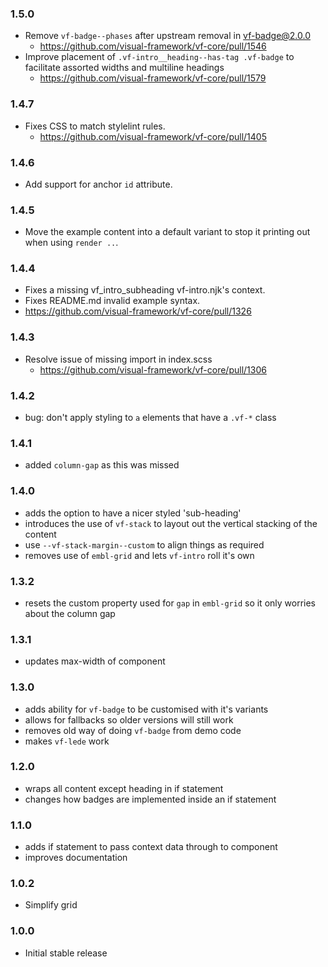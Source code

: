 ### 1.5.0

* Remove `vf-badge--phases` after upstream removal in vf-badge@2.0.0
  * https://github.com/visual-framework/vf-core/pull/1546
* Improve placement of `.vf-intro__heading--has-tag .vf-badge` to facilitate assorted widths and multiline headings
  * https://github.com/visual-framework/vf-core/pull/1579

### 1.4.7

* Fixes CSS to match stylelint rules.
  * https://github.com/visual-framework/vf-core/pull/1405

### 1.4.6

* Add support for anchor `id` attribute.

### 1.4.5

* Move the example content into a default variant to stop it printing out when using `render ..`.

### 1.4.4

* Fixes a missing vf_intro_subheading vf-intro.njk's context.
* Fixes README.md invalid example syntax.
* https://github.com/visual-framework/vf-core/pull/1326

### 1.4.3

* Resolve issue of missing import in index.scss
  * https://github.com/visual-framework/vf-core/pull/1306


### 1.4.2

* bug: don't apply styling to `a` elements that have a `.vf-*` class

### 1.4.1

* added `column-gap` as this was missed

### 1.4.0

* adds the option to have a nicer styled 'sub-heading'
* introduces the use of `vf-stack` to layout out the vertical stacking of the content
* use `--vf-stack-margin--custom` to align things as required
* removes use of `embl-grid` and lets `vf-intro` roll it's own

### 1.3.2

* resets the custom property used for `gap` in `embl-grid` so it only worries about the column gap

### 1.3.1

* updates max-width of component

### 1.3.0

* adds ability for `vf-badge` to be customised with it's variants
* allows for fallbacks so older versions will still work
* removes old way of doing `vf-badge` from demo code
* makes `vf-lede` work

### 1.2.0

* wraps all content except heading in if statement
* changes how badges are implemented inside an if statement

### 1.1.0

* adds if statement to pass context data through to component
* improves documentation

### 1.0.2

* Simplify grid

### 1.0.0

* Initial stable release
